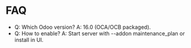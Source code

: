 # FAQ

- Q: Which Odoo version? A: 16.0 (OCA/OCB packaged).
- Q: How to enable? A: Start server with --addon maintenance_plan or install in UI.
